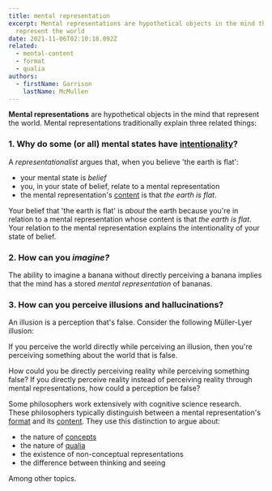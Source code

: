 ```yaml
---
title: mental representation
excerpt: Mental representations are hypothetical objects in the mind that
  represent the world
date: 2021-11-06T02:10:18.092Z
related:
  - mental-content
  - format
  - qualia
authors:
  - firstName: Garrison
    lastName: McMullen
---
```

**Mental representations** are hypothetical objects in the mind that represent the world. Mental representations traditionally explain three related things:

### 1. Why do some (or all) mental states have [intentionality](/posts/intentionality/)?

A *representationalist* argues that, when you believe 'the earth is flat':

* your mental state is *belief*
* you, in your state of belief, relate to a mental representation
* the mental representation's [content](/posts/mental-content/) is that *the earth is flat*.

Your belief that 'the earth is flat' is *about* the earth because you're in relation to a mental representation whose content is that *the earth is flat*. Your relation to the mental representation explains the intentionality of your state of belief.

### 2. How can you *imagine?*

The ability to imagine a banana without directly perceiving a banana implies that the mind has a stored *mental representation* of bananas.

### 3. How can you perceive illusions and hallucinations?

An illusion is a perception that's false. Consider the following Müller-Lyer illusion:



 If you perceive the world directly while perceiving an illusion, then you're perceiving something about the world that is false. 



How could you be directly perceiving reality while perceiving something false? If you directly perceive reality instead of perceiving reality through mental representations, how could a perception be false?

Some philosophers work extensively with cognitive science research. These philosophers typically distinguish between a mental representation's [format](/posts/format/) and its [content](/posts/mental-content/). They use this distinction to argue about:

* the nature of [concepts](/posts/concept/)
* the nature of [qualia](/posts/qualia/)
* the existence of non-conceptual representations
* the difference between thinking and seeing

Among other topics.
